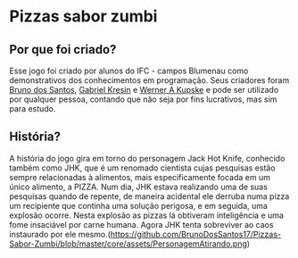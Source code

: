 # Pizzas sabor zumbi

## Por que foi criado?

  Esse jogo foi criado por alunos do IFC - campos Blumenau como demonstrativos dos conhecimentos em programação. Seus criadores foram [Bruno dos Santos](github.com/BrunoDosSantos17), [Gabriel Kresin](github.com/Kresin) e [Werner A Kupske](https://github.com/WernerKupske47) e pode ser utilizado por qualquer pessoa, contando que não seja por fins lucrativos, mas sim para estudo.
  
## História?

  A história do jogo gira em torno do personagem Jack Hot Knife, conhecido também como JHK, que é um renomado cientista cujas pesquisas estão sempre relacionadas à alimentos, mais especificamente focada em um único alimento, a PIZZA. Num dia, JHK estava realizando uma de suas pesquisas quando de repente, de maneira acidental ele derruba numa pizza um recipiente que continha uma solução perigosa, e em seguida, uma explosão ocorre. Nesta explosão as pizzas lá obtiveram inteligência e uma fome insaciável por carne humana. Agora JHK tenta sobreviver ao caos instaurado por ele mesmo.(https://github.com/BrunoDosSantos17/Pizzas-Sabor-Zumbi/blob/master/core/assets/PersonagemAtirando.png)
